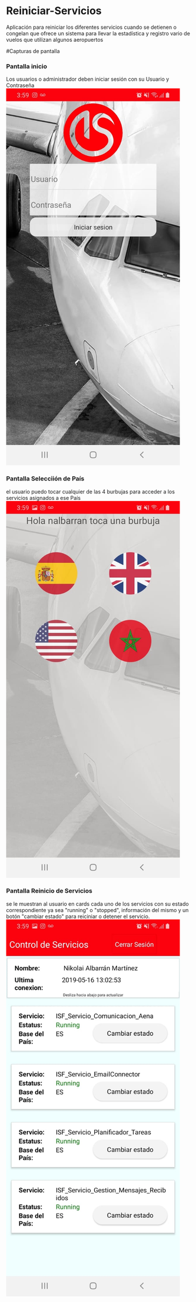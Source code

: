 # Reiniciar-Servicios
Aplicación para reiniciar los diferentes servicios cuando se detienen o congelan que ofrece un sistema para llevar la estadística y registro vario de vuelos que utilizan algunos aeropuertos 

#Capturas de pantalla
### Pantalla inicio
Los usuarios o administrador deben iniciar sesión con su Usuario y Contraseña 
<img src="Capturas/Login.jpg">
### Pantalla Selecciión de País 
el usuario puedo tocar cualquier de las 4 burbujas para acceder a los servicios asignados a ese País
<img src="Imagenes/burbujas.jpg">
### Pantalla Reinicio de Servicios
se le muestran al usuario en cards cada uno de los servicios con su estado correspondiente ya sea "running" o "stopped", información del mismo y un botón "cambiar estado" para reiciniar o detener el servicio.
<img src="Imagenes/inicio Servicios.jpg">




